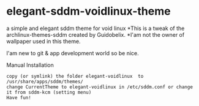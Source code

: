 # elegant-sddm-voidlinux-theme
a simple and elegant sddm theme for void linux
*This is a tweak of the archlinux-themes-sddm created by Guidobelix.
*I'am not the owner of wallpaper used in this theme.

I'am new to git & app development world so be nice.

Manual Installation

    copy (or symlink) the folder elegant-voidlinux  to /usr/share/apps/sddm/themes/
    change CurrentTheme to elegant-voidlinux in /etc/sddm.conf or change it from sddm-kcm (setting menu)
    Have fun!
